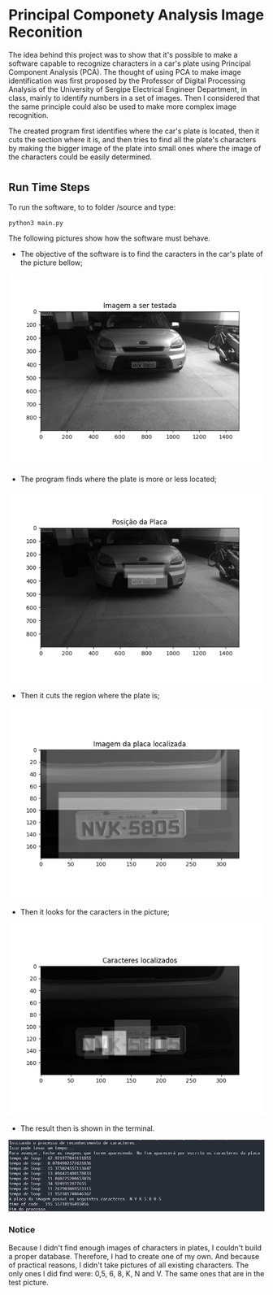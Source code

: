 
# Principal Componety Analysis Image Reconition
The idea behind this project was to show that it's possible to make a software capable to recognize characters in a car's plate using Principal Component Analysis (PCA). The thought of using PCA to make image identification was first proposed by the Professor of Digital Processing Analysis of the University of Sergipe Electrical Engineer Department, in class, mainly to identify numbers in a set of images. Then I considered that the same principle could also be used to make more complex image recognition.

The created program first identifies where the car's plate is located, then it cuts the section where it is, and then tries to find all the plate's characters by making the bigger image of the plate into small ones where the image of the characters could be easily determined.  

#

## Run Time Steps
To run the software, to to folder /source and type:
```bash
python3 main.py
```
The following pictures show how the software must behave.

- The objective of the software is to find the caracters in the car's plate of the picture bellow; 

![image](utils/Figure_1.png)

- The program finds where the plate is more or less located;

![image](/utils/plate_found.png)

- Then it cuts the region where the plate is;

![image](utils/cutted_plate.png)

- Then it looks for the caracters in the picture;

![image](utils/caracters_found.png)

- The result then is shown in the terminal.

![image](utils/result.png)


### Notice

Because I didn't find enough images of characters in plates, I couldn't build a proper database. Therefore, I had to create one of my own. And because of practical reasons, I didn't take pictures of all existing characters. The only ones I did find were: 0,5, 6, 8, K, N and V. The same ones that are in the test picture.  
